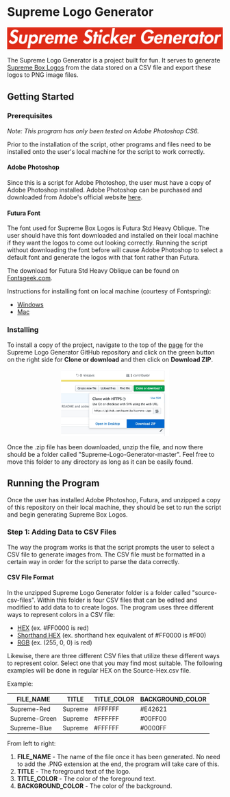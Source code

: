 # Supreme Logo Generator

<div align="center">
	<img alt="Supreme Logo Generator" src="media/Supreme-Sticker-Generator-Supreme-Box-Logo.png"/>
</div>

The Supreme Logo Generator is a project built for fun. It serves to generate [Supreme Box Logos](https://en.wikipedia.org/wiki/Supreme_(brand)) from the data stored on a CSV file and export these logos to PNG image files.

## Getting Started

### Prerequisites

*Note: This program has only been tested on Adobe Photoshop CS6.*

Prior to the installation of the script, other programs and files need to be installed onto the user's local machine for the script to work correctly.

#### Adobe Photoshop

Since this is a script for Adobe Photoshop, the user must have a copy of Adobe Photoshop installed. Adobe Photoshop can be purchased and downloaded from Adobe's official website [here](https://www.adobe.com/photoshop).

#### Futura Font

The font used for Supreme Box Logos is Futura Std Heavy Oblique. The user should have this font downloaded and installed on their local machine if they want the logos to come out looking correctly. Running the script without downloading the font before will cause Adobe Photoshop to select a default font and generate the logos with that font rather than Futura.

The download for Futura Std Heavy Oblique can be found on [Fontsgeek.com](http://fontsgeek.com/fonts/Futura-Std-Heavy-Oblique).

Instructions for installing font on local machine (courtesy of Fontspring):
* [Windows](https://www.fontspring.com/support/how-do-i-install-fonts-on-my-windows-pc)
* [Mac](https://www.fontspring.com/support/how-do-i-install-fonts-on-my-mac)

### Installing

To install a copy of the project, navigate to the top of the [page](https://github.com/haanmiba/Supreme-Logo-Generator) for the Supreme Logo Generator GitHub repository and click on the green button on the right side for **Clone or download** and then click on **Download ZIP**.

<div align="center">
	<img alt="Download Zip Screenshot" width="50%" src="media/Download-Zip-Screenshot.jpg"/>
</div>

Once the .zip file has been downloaded, unzip the file, and now there should be a folder called "Supreme-Logo-Generator-master". Feel free to move this folder to any directory as long as it can be easily found.

## Running the Program

Once the user has installed Adobe Photoshop, Futura, and unzipped a copy of this repository on their local machine, they should be set to run the script and begin generating Supreme Box Logos.

### Step 1: Adding Data to CSV Files

The way the program works is that the script prompts the user to select a CSV file to generate images from. The CSV file must be formatted in a certain way in order for the script to parse the data correctly.

#### CSV File Format

In the unzipped Supreme Logo Generator folder is a folder called "source-csv-files". Within this folder is four CSV files that can be edited and modified to add data to to create logos. The program uses three different ways to represent colors in a CSV file:

* [HEX](https://www.w3schools.com/colors/colors_hexadecimal.asp) (ex. #FF0000 is red)
* [Shorthand HEX](http://www.websiteoptimization.com/speed/tweak/hex/) (ex. shorthand hex equivalent of #FF0000 is #F00)
* [RGB](https://www.w3schools.com/colors/colors_rgb.asp) (ex. (255, 0, 0) is red)

Likewise, there are three different CSV files that utilize these different ways to represent color. Select one that you may find most suitable. The following examples will be done in regular HEX on the Source-Hex.csv file.

Example:

| FILE_NAME     | TITLE   | TITLE_COLOR | BACKGROUND_COLOR |
|---------------|---------|-------------|------------------|
| Supreme-Red   | Supreme | #FFFFFF     | #E42621          |
| Supreme-Green | Supreme | #FFFFFF     | #00FF00          |
| Supreme-Blue  | Supreme | #FFFFFF     | #0000FF          |

From left to right:

1. **FILE_NAME** - The name of the file once it has been generated. No need to add the .PNG extension at the end, the program will take care of this.
2. **TITLE** - The foreground text of the logo.
3. **TITLE_COLOR** - The color of the foreground text.
4. **BACKGROUND_COLOR** - The color of the background.
